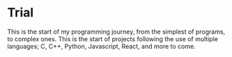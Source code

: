 # Trial
This is the start of my programming journey, from the simplest of programs, to complex ones.
This is the start of projects following the use of multiple languages; C, C++, Python, Javascript, React, and more to come.
